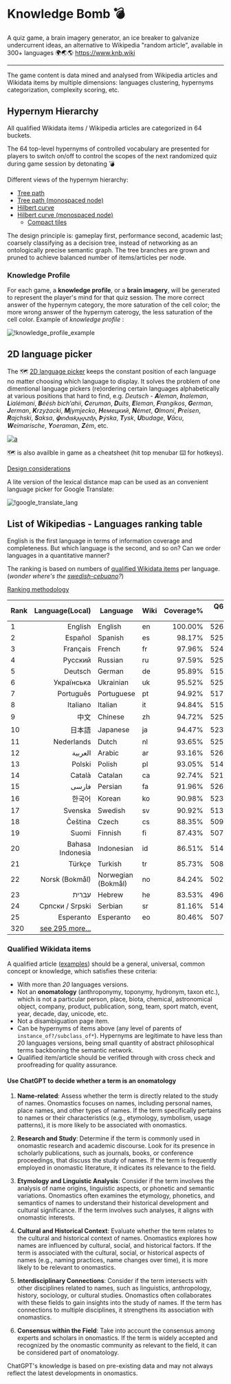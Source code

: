 
# Knowledge Bomb :bomb:

A quiz game, a brain imagery generator, an ice breaker to galvanize undercurrent ideas, an alternative to Wikipedia "random article", available in 300+ languages 🌍🌏🌎 https://www.knb.wiki

----

The game content is data mined and analysed from Wikipedia articles and Wikidata items by multiple dimensions: languages clustering, hypernyms categorization, complexity scoring, etc. 

## Hypernym Hierarchy

All qualified Wikidata items / Wikipedia articles are categorized in 64 buckets. 

The 64 top-level hypernyms of controlled vocabulary are presented for players to switch on/off to control the scopes of the next randomized quiz during game session by detonating 💣

Different views of the hypernym hierarchy:

- [Tree path](docs/hypernym-hierarchy.md#Tree-path)
- [Tree path (monospaced node)](docs/hypernym-hierarchy.md#Monospaced-tree-path)
- [Hilbert curve](docs/hypernym-hierarchy.md#Hilbert-curve)
- [Hilbert curve (monospaced node)](docs/hypernym-hierarchy.md#Monospaced-Hilbert-curve)
  - [Compact tiles](docs/hypernym-hierarchy.md#Compact-tiles)

The design principle is: gameplay first, performance second, academic last; coarsely classifying as a decision tree, instead of networking as an ontologically precise semantic graph. The tree branches are grown and pruned to achieve balanced number of items/articles per node.

### Knowledge Profile

For each game, a **knowledge profile**, or a **brain imagery**, will be generated to represent the player's mind for that quiz session. The more correct answer of the hypernym category, the more saturation of the cell color; the more wrong answer of the hypernym caterogy, the less saturation of the cell color. Example of *knowledge profile* :

![!knowledge_profile_example](docs/knowledge_profile_example.gif)


## 2D language picker

The 🗺 [2D language picker](docs/lexi_map.PNG) keeps the constant position of each language no matter choosing which language to display. It solves the problem of one dimentional language pickers (re)ordering certain languages alphabetically at various positions that hard to find, e.g. *Deutsch* - _**A**leman_, _**I**naleman_, _**L**ialémani_, _**B**éésh bichʼahii_, _**C**eruman_, _**D**uits_, _**E**leman_, _**F**rangikos_, _**G**erman_, _**J**erman_, _**K**rzyżacki_, _**M**jymjecko_, _**Н**емецкий_, _**N**émet_, _**O**lmoni_, _**P**reisen_, _**R**ajchski_, _**S**aksa_, _**𐌸**𐌹𐌿𐌳𐌹𐍃𐌺𐌰𐍂𐌰𐌶𐌳𐌰_, _**Þ**ýska_, _**T**ysk_, _**U**budage_, _**V**ācu_, _**W**eimarische_, _**Y**oeraman_, _**Z**ėm_, etc.

[![a](docs/lexi_map_brain.PNG)](docs/lexi_map.PNG)

🗺 is also availble in game as a cheatsheet (hit top menubar ⌨ for hotkeys).

[Design considerations](docs/languages-cluster.md#Design-considerations)

A lite version of the lexical distance map can be used as an convenient language picker for Google Translate:

![!google_translate_lang](docs/00-leximap.gif)

## List of Wikipedias - Languages ranking table

English is the first language in terms of information coverage and completeness. But which language is the second, and so on? Can we order languages in a quantitative manner?

The ranking is based on numbers of [qualified Wikidata items](#Qualified-Wikidata-items) per language.
(*wonder where's the [swedish-cebuano](https://blog.datawrapper.de/wikipedia-articles-written-by-a-bot/)?*)

[Ranking methodology](docs/languages-ranking.md)

| Rank | Language(Local) | Language | Wiki | Coverage% | Q60 :1st_place_medal: | Q50 :2nd_place_medal: | Q40 :3rd_place_medal: | Q30 :medal_sports: | Q20 :medal_military: | WSM | Articles | Solidness% | Speakers |
|---|---:|---|---|---:|---:|---:|---:|---:|---:|---:|---:|---:|---:|
| 1 | English | English | en | 100.00% | 5265 | 7845 | 12532 | 20969 | 38482 | 9080.18 | 6424700 | 4.07% | 1348000 |
| 2 | Español | Spanish | es | 98.17% | 5254 | 7798 | 12383 | 20511 | 36588 | 8996.87 | 1738225 | 14.77% | 586000 |
| 3 | Français | French | fr | 97.96% | 5242 | 7787 | 12348 | 20427 | 36468 | 8987.09 | 2381920 | 10.76% | 274000 |
| 4 | Русский | Russian | ru | 97.59% | 5251 | 7805 | 12401 | 20385 | 35823 | 8970.06 | 1779001 | 14.35% | 258000 |
| 5 | Deutsch | German | de | 95.89% | 5150 | 7623 | 12080 | 19913 | 35258 | 8891.75 | 2643273 | 9.49% | 135000 |
| 6 | Українська | Ukrainian | uk | 95.52% | 5259 | 7827 | 12397 | 20009 | 33019 | 8874.50 | 1128056 | 22.15% | 40000 |
| 7 | Português | Portuguese | pt | 94.92% | 5174 | 7673 | 12136 | 19753 | 33533 | 8846.33 | 1078928 | 23.01% | 274000 |
| 8 | Italiano | Italian | it | 94.84% | 5155 | 7638 | 12053 | 19634 | 34073 | 8842.92 | 1730998 | 14.33% | 85000 |
| 9 | 中文 | Chinese | zh | 94.72% | 5250 | 7792 | 12276 | 19708 | 32463 | 8837.26 | 1245720 | 19.89% | 1120000 |
| 10 | 日本語 | Japanese | ja | 94.47% | 5230 | 7744 | 12165 | 19558 | 32699 | 8825.35 | 1305277 | 18.93% | 128000 |
| 11 | Nederlands | Dutch | nl | 93.65% | 5257 | 7742 | 12093 | 19339 | 31590 | 8787.27 | 2074259 | 11.81% | 30000 |
| 12 | العربية | Arabic | ar | 93.16% | 5262 | 7806 | 12150 | 19203 | 30778 | 8764.37 | 1149073 | 21.20% | 274000 |
| 13 | Polski | Polish | pl | 93.05% | 5141 | 7575 | 11937 | 19269 | 32035 | 8758.93 | 1500377 | 16.22% | 45000 |
| 14 | Català | Catalan | ca | 92.74% | 5214 | 7705 | 12050 | 19125 | 30748 | 8744.42 | 692111 | 35.05% | 10000 |
| 15 | فارسی | Persian | fa | 91.96% | 5263 | 7835 | 12141 | 18866 | 29321 | 8707.67 | 849228 | 28.32% | 74000 |
| 16 | 한국어 | Korean | ko | 90.98% | 5237 | 7721 | 11941 | 18585 | 28811 | 8661.02 | 569320 | 41.79% | 82000 |
| 17 | Svenska | Swedish | sv | 90.92% | 5132 | 7565 | 11820 | 18696 | 29433 | 8658.00 | 2820221 | 8.43% | 13000 |
| 18 | Čeština | Czech | cs | 88.35% | 5097 | 7488 | 11591 | 17926 | 27213 | 8534.71 | 493744 | 46.80% | 14000 |
| 19 | Suomi | Finnish | fi | 87.43% | 5071 | 7451 | 11493 | 17617 | 26438 | 8490.23 | 521190 | 43.87% | 6000 |
| 20 | Bahasa Indonesia | Indonesian | id | 86.51% | 5140 | 7513 | 11406 | 17079 | 25379 | 8445.50 | 608149 | 37.20% | 199000 |
| 21 | Türkçe | Turkish | tr | 85.73% | 5084 | 7428 | 11283 | 16989 | 24877 | 8407.55 | 461700 | 48.56% | 88000 |
| 22 | Norsk (Bokmål) | Norwegian (Bokmål) | no | 84.24% | 5022 | 7294 | 11088 | 16654 | 24082 | 8334.09 | 572167 | 38.51% | 5000 |
| 23 | עברית | Hebrew | he | 83.53% | 4965 | 7206 | 10871 | 16286 | 23866 | 8298.69 | 307833 | 70.97% | 9000 |
| 24 | Српски / Srpski | Serbian | sr | 81.16% | 5145 | 7432 | 10886 | 15200 | 20230 | 8180.39 | 652901 | 32.51% | 12000 |
| 25 | Esperanto | Esperanto | eo | 80.46% | 5074 | 7278 | 10668 | 14974 | 20333 | 8145.04 | 308208 | 68.28% | 180 |
|320 | [see 295 more...](docs/languages-ranking.md)  |   |   |   |   |   |   |   |   |   |   |   |   |


### Qualified Wikidata items

A qualified article ([examples](data/sample_titles.csv)) should be a general, universal, common concept or knowledge, which satisfies these criteria:

- With more than *20* languages versions.
- Not an **onomatology** (anthroponymy, toponymy, hydronym, taxon etc.), which is not a particular person, place, biota, chemical, astronomical object, company, product, publication, song, team, sport match, event, year, decade, day, unicode, etc.
- Not a disambiguation page item.
- Can be hypernyms of items above (any level of parents of `instance_of?/subclass_of*`). Hypernyms are legitimate to have less than 20 languages versions, being small quantity of abstract philosophical terms backboning the semantic network.
- Qualified item/article should be verified through with cross check and proofreading for quality assurance.

#### Use ChatGPT to decide whether a term is an onomatology

1. **Name-related**: Assess whether the term is directly related to the study of names. Onomastics focuses on names, including personal names, place names, and other types of names. If the term specifically pertains to names or their characteristics (e.g., etymology, symbolism, usage patterns), it is more likely to be associated with onomastics.

2. **Research and Study**: Determine if the term is commonly used in onomastic research and academic discourse. Look for its presence in scholarly publications, such as journals, books, or conference proceedings, that discuss the study of names. If the term is frequently employed in onomastic literature, it indicates its relevance to the field.

3. **Etymology and Linguistic Analysis**: Consider if the term involves the analysis of name origins, linguistic aspects, or phonetic and semantic variations. Onomastics often examines the etymology, phonetics, and semantics of names to understand their historical development and cultural significance. If the term involves such analyses, it aligns with onomastic interests.

4. **Cultural and Historical Context**: Evaluate whether the term relates to the cultural and historical context of names. Onomastics explores how names are influenced by cultural, social, and historical factors. If the term is associated with the cultural, social, or historical aspects of names (e.g., naming practices, name changes over time), it is more likely to be relevant to onomastics.

5. **Interdisciplinary Connections**: Consider if the term intersects with other disciplines related to names, such as linguistics, anthropology, history, sociology, or cultural studies. Onomastics often collaborates with these fields to gain insights into the study of names. If the term has connections to multiple disciplines, it strengthens its association with onomastics.

6. **Consensus within the Field**: Take into account the consensus among experts and scholars in onomastics. If the term is widely accepted and recognized by the onomastic community as relevant to the field, it can be considered part of onomatology.

ChatGPT's knowledge is based on pre-existing data and may not always reflect the latest developments in onomastics.
